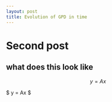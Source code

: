 ```yaml
---
layout: post
title: Evolution of GPD in time
---
```


<script src="https://cdn.mathjax.org/mathjax/latest/MathJax.js?config=TeX-AMS-MML_HTMLorMML" type="text/javascript"></script>


# Second post

## what does this look like


$$ y = A x $$

$ y = Ax $


